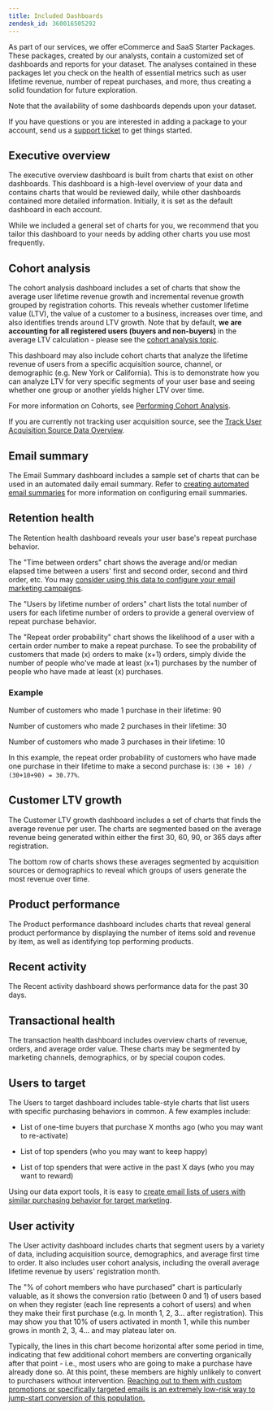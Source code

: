 ```yaml
---
title: Included Dashboards
zendesk_id: 360016505292
---
```


As part of our services, we offer eCommerce and SaaS Starter Packages. These packages, created by our analysts, contain a customized set of dashboards and reports for your dataset. The analyses contained in these packages let you check on the health of essential metrics such as user lifetime revenue, number of repeat purchases, and more, thus creating a solid foundation for future exploration.

Note that the availability of some dashboards depends upon your dataset.

If you have questions or you are interested in adding a package to your account, send us a [support ticket](../../getting-started/support.md) to get things started.

## Executive overview

The executive overview dashboard is built from charts that exist on other dashboards. This dashboard is a high-level overview of your data and contains charts that would be reviewed daily, while other dashboards contained more detailed information. Initially, it is set as the default dashboard in each account.

While we included a general set of charts for you, we recommend that you tailor this dashboard to your needs by adding other charts you use most frequently.

## Cohort analysis

The cohort analysis dashboard includes a set of charts that show the average user lifetime revenue growth and incremental revenue growth grouped by registration cohorts. This reveals whether customer lifetime value (LTV), the value of a customer to a business, increases over time, and also identifies trends around LTV growth. Note that by default, **we are accounting for all registered users (buyers and non-buyers)** in the average LTV calculation - please see the [cohort analysis topic](../../data-analyst/dev-reports/cohort-rpt-bldr.md).

This dashboard may also include cohort charts that analyze the lifetime revenue of users from a specific acquisition source, channel, or demographic (e.g. New York or California). This is to demonstrate how you can analyze LTV for very specific segments of your user base and seeing whether one group or another yields higher LTV over time.

For more information on Cohorts, see [Performing Cohort Analysis](../../data-analyst/dev-reports/cohort-rpt-bldr.md).

If you are currently not tracking user acquisition source, see the [Track User Acquisition Source Data Overview](../../data-analyst/analysis/google-track-user-acq.md).

## Email summary

The Email Summary dashboard includes a sample set of charts that can be used in an automated daily email summary. Refer to [creating automated email summaries](../../data-user/export-data/email-summaries.md) for more information on configuring email summaries.  

## Retention health

The Retention health dashboard reveals your user base's repeat purchase behavior.

The "Time between orders" chart shows the average and/or median elapsed time between a users' first and second order, second and third order, etc. You may [consider using this data to configure your email marketing campaigns](http://blog.rjmetrics.com/acting-on-marketing-data-in-your-rjmetrics-online-dashboard/).

The "Users by lifetime number of orders" chart lists the total number of users for each lifetime number of orders to provide a general overview of repeat purchase behavior.  

The "Repeat order probability" chart shows the likelihood of a user with a certain order number to make a repeat purchase. To see the probability of customers that made (x) orders to make (x+1) orders, simply divide the number of people who've made at least (x+1) purchases by the number of people who have made at least (x) purchases.

### Example

Number of customers who made 1 purchase in their lifetime: 90

Number of customers who made 2 purchases in their lifetime: 30

Number of customers who made 3 purchases in their lifetime: 10

In this example, the repeat order probability of customers who have made one purchase in their lifetime to make a second purchase is: `(30 + 10) / (30+10+90) = 30.77%`.

## Customer LTV growth

The Customer LTV growth dashboard includes a set of charts that finds the average revenue per user. The charts are segmented based on the average revenue being generated within either the first 30, 60, 90, or 365 days after registration.  

The bottom row of charts shows these averages segmented by acquisition sources or demographics to reveal which groups of users generate the most revenue over time.

## Product performance

The Product performance dashboard includes charts that reveal general product performance by displaying the number of items sold and revenue by item, as well as identifying top performing products.

## Recent activity

The Recent activity dashboard shows performance data for the past 30 days.

## Transactional health

The transaction health dashboard includes overview charts of revenue, orders, and average order value. These charts may be segmented by marketing channels, demographics, or by special coupon codes.

## Users to target

The Users to target dashboard includes table-style charts that list users with specific purchasing behaviors in common. A few examples include:

* List of one-time buyers that purchase X months ago (who you may want to re-activate)

* List of top spenders (who you may want to keep happy)

* List of top spenders that were active in the past X days (who you may want to reward)

Using our data export tools, it is easy to [create email lists of users with similar purchasing behavior for target marketing](http://blog.rjmetrics.com/creating-contact-lists-for-top-customers/).

## User activity

The User activity dashboard includes charts that segment users by a variety of data, including acquisition source, demographics, and average first time to order. It also includes user cohort analysis, including the overall average lifetime revenue by users' registration month.

The "% of cohort members who have purchased" chart is particularly valuable, as it shows the conversion ratio (between 0 and 1) of users based on when they register (each line represents a cohort of users) and when they make their first purchase (e.g. In month 1, 2, 3... after registration). This may show you that 10% of users activated in month 1, while this number grows in month 2, 3, 4... and may plateau later on.

Typically, the lines in this chart become horizontal after some period in time, indicating that few additional cohort members are converting organically after that point - i.e., most users who are going to make a purchase have already done so. At this point, these members are highly unlikely to convert to purchasers without intervention. [Reaching out to them with custom promotions or specifically targeted emails is an extremely low-risk way to jump-start conversion of this population.](http://blog.rjmetrics.com/acting-on-marketing-data-in-your-rjmetrics-online-dashboard/)
